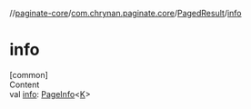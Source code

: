 //[paginate-core](../../../index.md)/[com.chrynan.paginate.core](../index.md)/[PagedResult](index.md)/[info](info.md)



# info  
[common]  
Content  
val [info](info.md): [PageInfo](../-page-info/index.md)<[K](index.md)>  



